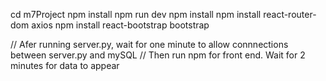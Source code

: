 

  cd m7Project
  npm install
  npm run dev
  npm install 
  npm install react-router-dom axios
  npm install react-bootstrap bootstrap 



// Afer running server.py, wait for one minute to allow connnections between server.py and mySQL
// Then run npm for front end. Wait for 2 minutes for data to appear

